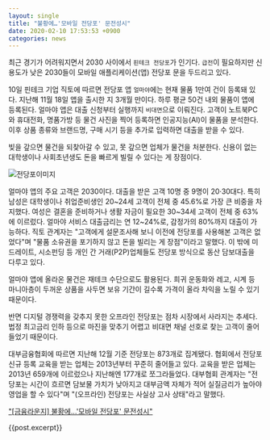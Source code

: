 ```yaml
---
layout: single
title: "불황에…'모바일 전당포' 문전성시"
date: 2020-02-10 17:53:53 +0900
categories: news
---
```


최근 경기가 어려워지면서 2030 사이에서 `핀테크 전당포`가 인기다. `급전`이 필요하지만 신용도가 낮은 2030들이 모바일 애플리케이션(앱) 전당포 문을 두드리고 있다.

10일 핀테크 기업 직토에 따르면 전당포 앱 `얼마야`에는 현재 물품 1만여 건이 등록돼 있다. 지난해 11월 18일 앱을 출시한 지 3개월 만이다.
하루 평균 50건 내외 물품이 앱에 등록된다. 얼마야 앱은 대출 신청부터 실행까지 `비대면`으로 이뤄진다. 고객이 노트북PC와 휴대전화, 명품가방 등 물건 사진을 찍어 등록하면 인공지능(AI)이 물품을 분석한다. 이후 상품 종류와 브랜드명, 구매 시기 등을 추가로 입력하면 대출을 받을 수 있다.

빚을 갚으면 물건을 되찾아갈 수 있고, 못 갚으면 업체가 물건을 처분한다. 신용이 없는 대학생이나 사회초년생도 돈을 빠르게 빌릴 수 있다는 게 장점이다.



![전당포이미지]({{site.baseurl}}/assets/img/lounge.jpg)​



얼마야 앱의 주요 고객은 2030이다. 대출을 받은 고객 10명 중 9명이 20·30대다. 특히 남성은 대학생이나 취업준비생인 20~24세 고객이 전체 중 45.6%로 가장 큰 비중을 차지했다. 여성은 결혼을 준비하거나 생활 자금이 필요한 30~34세 고객이 전체 중 63%에 이르렀다. 얼마야 서비스 대출금리는 연 12~24%로, 감정가의 80%까지 대출이 가능하다. 직토 관계자는 "고객에게 설문조사해 보니 이전에 전당포를 사용해본 고객은 없었다"며 "물품 소유권을 포기하지 않고 돈을 빌리는 게 장점"이라고 말했다. 이 밖에 미드레이트, 시소펀딩 등 개인 간 거래(P2P)업체들도 전당포 방식으로 동산 담보대출을 다루고 있다.

얼마야 앱에 올라온 물건은 재테크 수단으로도 활용된다. 희귀 운동화와 레고, 시계 등 마니아층이 두꺼운 상품을 사두면 보유 기간이 길수록 가격이 올라 차익을 노릴 수 있기 때문이다.

반면 디지털 경쟁력을 갖추지 못한 오프라인 전당포는 점차 시장에서 사라지는 추세다. 법정 최고금리 인하 등으로 마진을 맞추기 어렵고 비대면 채널 선호로 찾는 고객이 줄어들었기 때문이다.

대부금융협회에 따르면 지난해 12월 기준 전당포는 873개로 집계됐다. 협회에서 전당포 신규 등록 교육을 받는 업체는 2013년부터 꾸준히 줄어들고 있다. 교육을 받은 업체는 2013년 659개에 이르렀으나 지난해엔 177개로 쪼그라들었다. 대부협회 관계자는 "전당포는 시간이 흐르면 담보물 가치가 낮아지고 대부금액 자체가 적어 실질금리가 높아야 영업을 할 수 있다"며 "(오프라인) 전당포는 사실상 고사 상태"라고 말했다.

["[금융라운지] 불황에…'모바일 전당포' 문전성시"](https://www.mk.co.kr/news/economy/view/2020/02/138021/)

{{post.excerpt}}